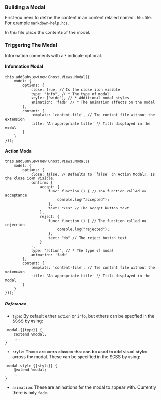 ### Building a Modal

First you need to define the content in an content related named `.hbs` file. For example `markdown-help.hbs`.

In this file place the contents of the modal.

### Triggering The Modal
Information comments with a `*` indicate optional.
#### Information Modal

```
this.addSubview(new Ghost.Views.Modal({
    model: {
        options: {
            close: true, // Is the close icon visible
            type: "info", // * The type of modal
            style: ["wide"], // * Additional modal styles
            animation: 'fade' // * The animation effects on the modal
        },
        content: {
            template: 'content-file', // The content file without the extension
            title: 'An appropriate title' // Title displayed in the modal
        }
    }
}));
```


#### Action Modal

```
this.addSubview(new Ghost.Views.Modal({
    model: {
        options: {
            close: false, // Defaults to `false` on Action Modals. Is the close icon visible.
            confirm: {
                accept: {
                    func: function () { // The function called on acceptance
                        console.log("accepted");
                    },
                    text: "Yes" // The accept button text
                },
                reject: {
                    func: function () { // The function called on rejection
                        console.log("rejected");
                    },
                    text: "No" // The reject button text
                }
            },
            type: "action", // * The type of modal
            animation: 'fade'
        },
        content: {
            template: 'content-file', // The content file without the extension
            title: 'An appropriate title' // Title displayed in the modal
        }
    }
}));
```

##### Reference


* `type`: By default either `action` or `info`, but others can be specfied in the SCSS by using:
```
.modal-{{type}} {
    @extend %modal;
    ...
}
```

* `style`: These are extra classes that can be used to add visual styles across the modal. These can be specified in the SCSS by using:
```
.modal-style-{{style}} {
    @extend %modal;
    ...
}
```

* `animation`: These are animations for the modal to appear with. Currently there is only `fade`.